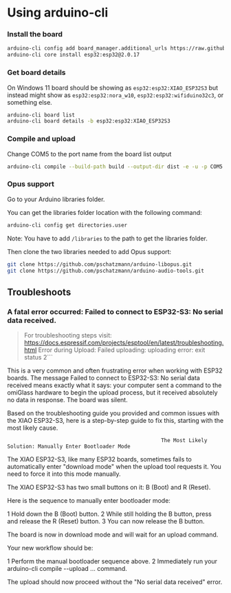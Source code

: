 # Using arduino-cli

### Install the board

```bash
arduino-cli config add board_manager.additional_urls https://raw.githubusercontent.com/espressif/arduino-esp32/gh-pages/package_esp32_index.json
arduino-cli core install esp32:esp32@2.0.17
```

### Get board details

On Windows 11 board should be showing as ```esp32:esp32:XIAO_ESP32S3```
but instead might show as ```esp32:esp32:nora_w10```, ```esp32:esp32:wifiduino32c3```, or something else.

```bash
arduino-cli board list
arduino-cli board details -b esp32:esp32:XIAO_ESP32S3
```

### Compile and upload

Change COM5 to the port name from the board list output

```bash
arduino-cli compile --build-path build --output-dir dist -e -u -p COM5 -b esp32:esp32:XIAO_ESP32S3:PSRAM=opi
```

### Opus support

Go to your Arduino libraries folder.

You can get the libraries folder location with the following command:

```bash
arduino-cli config get directories.user
```

Note: You have to add ```/libraries``` to the path to get the libraries folder.

Then clone the two libraries needed to add Opus support:

```bash
git clone https://github.com/pschatzmann/arduino-libopus.git
git clone https://github.com/pschatzmann/arduino-audio-tools.git
```

## Troubleshoots

### A fatal error occurred: Failed to connect to ESP32-S3: No serial data received.
> For troubleshooting steps visit: https://docs.espressif.com/projects/esptool/en/latest/troubleshooting.html
> Error during Upload: Failed uploading: uploading error: exit status 2```

This is a very common and often frustrating error when working with ESP32 boards. The message Failed to connect to ESP32-S3: No serial data received means exactly
what it says: your computer sent a command to the omiGlass hardware to begin the upload process, but it received absolutely no data in response. The board was
silent.

Based on the troubleshooting guide you provided and common issues with the XIAO ESP32-S3, here is a step-by-step guide to fix this, starting with the most likely
cause.

                                                      The Most Likely Solution: Manually Enter Bootloader Mode

The XIAO ESP32-S3, like many ESP32 boards, sometimes fails to automatically enter "download mode" when the upload tool requests it. You need to force it into this
mode manually.

The XIAO ESP32-S3 has two small buttons on it: B (Boot) and R (Reset).

Here is the sequence to manually enter bootloader mode:

 1 Hold down the B (Boot) button.
 2 While still holding the B button, press and release the R (Reset) button.
 3 You can now release the B button.

The board is now in download mode and will wait for an upload command.

Your new workflow should be:

 1 Perform the manual bootloader sequence above.
 2 Immediately run your arduino-cli compile --upload ... command.

The upload should now proceed without the "No serial data received" error.
